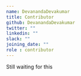 ```yaml
---
name: DevanandaDevakumar
title: Contributor
github: DevanandaDevakumar
twitter: ""
linkedin: ""
slack: ""
joining_date: ""
role : contributor
---
```


Still waiting for this
